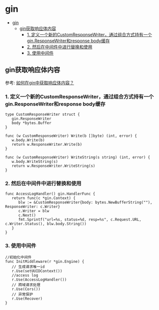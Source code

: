 # gin

- [gin](#gin)
  - [gin获取响应体内容](#gin获取响应体内容)
    - [1. 定义一个新的CustomResponseWriter，通过组合方式持有一个gin.ResponseWriter和response body缓存](#1-定义一个新的customresponsewriter通过组合方式持有一个ginresponsewriter和response-body缓存)
    - [2. 然后在中间件中进行替换和使用](#2-然后在中间件中进行替换和使用)
    - [3. 使用中间件](#3-使用中间件)

## gin获取响应体内容

参考: [如何在gin中获取响应体内容？](https://cloud.tencent.com/developer/article/1811436)

### 1. 定义一个新的CustomResponseWriter，通过组合方式持有一个gin.ResponseWriter和response body缓存

```
type CustomResponseWriter struct {
   gin.ResponseWriter
   body *bytes.Buffer
}

func (w CustomResponseWriter) Write(b []byte) (int, error) {
   w.body.Write(b)
   return w.ResponseWriter.Write(b)
}

func (w CustomResponseWriter) WriteString(s string) (int, error) {
   w.body.WriteString(s)
   return w.ResponseWriter.WriteString(s)
}
```

### 2. 然后在中间件中进行替换和使用

```
func AccessLogHandler() gin.HandlerFunc {
   return func(c *gin.Context) {
      blw := &CustomResponseWriter{body: bytes.NewBufferString(""), ResponseWriter: c.Writer}
      c.Writer = blw
      c.Next()
      fmt.Sprintf("url=%s, status=%d, resp=%s", c.Request.URL, c.Writer.Status(), blw.body.String())
   }
}
```

### 3. 使用中间件

```
//初始化中间件
func InitMiddleware(r *gin.Engine) {
   // 生成请求唯一id
   r.Use(setUUIDContext())
   //access log
   r.Use(AccessLogHandler())
   // 跨域请求处理
   r.Use(Cors())
   // 异常保护
   r.Use(Recover)
}
```